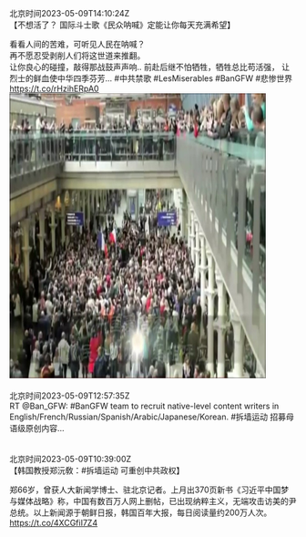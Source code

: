 北京时间2023-05-09T14:10:24Z<br>【不想活了？ 国际斗士歌《民众呐喊》定能让你每天充满希望】  

看看人间的苦难，可听见人民在呐喊？  
再不愿忍受剥削人们将这世道来推翻。  
让你良心的碰撞，敲得那战鼓声声响..
前赴后继不怕牺牲，牺牲总比苟活强，
让烈士的鲜血使中华四季芬芳... 
#中共禁歌 #LesMiserables #BanGFW #悲惨世界 https://t.co/rHzihERpA0<br><img src='/temp/video/2023/u-Month-5/q-Day-09/BanGFW2/1655817474531803136_0.jpg' width='450' height='500'><br><br>北京时间2023-05-09T12:57:35Z<br>RT @Ban_GFW: #BanGFW team to recruit native-level content writers in English/French/Russian/Spanish/Arabic/Japanese/Korean.
#拆墙运动 招募母语级原创内容…<br><br><br>北京时间2023-05-09T10:39:00Z<br>【韩国教授郑沅敎：#拆墙运动 可重创中共政权】  

郑66岁，曾获人大新闻学博士、驻北京记者。上月出370页新书《习近平中国梦与媒体战略》称，中国有数百万人网上删帖，已出现纳粹主义，无端攻击访美的尹总统。以上新闻源于朝鲜日报，韩国百年大报，每日阅读量约200万人次。
https://t.co/4XCGfiI7Z4<br><br><br>